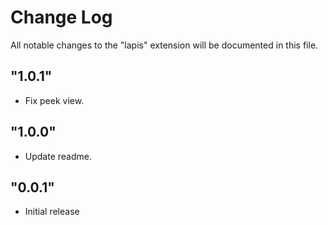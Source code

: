 # Change Log

All notable changes to the "lapis" extension will be documented in this file.

## "1.0.1"

- Fix peek view.

## "1.0.0"

- Update readme.

## "0.0.1"

- Initial release
